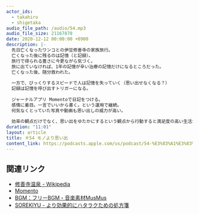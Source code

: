 ```yaml
---
actor_ids:
  - takahiro
  - shigetaka
audio_file_path: /audio/54.mp3
audio_file_size: 21167878
date: 2020-12-12 00:00:00 +0900
description: |-
  先日亡くなったワンコとの伊豆修善寺の家族旅行。
  亡くなった後に残るのは記憶（と記録）。
  旅行で得られる豊さに今更ながら気づく。
  旅に出ていなければ、1年の記憶が辛い治療の記憶だけになるところだった。
  亡くなった後、随分救われた。
  
  一方で、びっくりするスピードで人は記憶を失っていく（思い出せなくなる？）
  記録は記憶を呼び出すトリガーになる。
  
  ジャーナルアプリ Momentoで日記をつける。
  感情に着目。一言でいいから書く。という運用で継続。
  何気なくとっていた写真や動画も思い出しの威力が高い。
  
  効率の観点だけでなく、思い出をゆたかにするという観点から行動すると満足度の高い生活がおくれるんじゃないかな？
duration: "11:01"
layout: article 
title: ＃54 モノより思い出
content_link: https://podcasts.apple.com/us/podcast/54-%E3%83%A1%E3%83%AB%E3%82%AB%E3%83%AA%E3%81%A7%E7%89%A9%E3%82%92%E5%A3%B2%E5%8D%B4%E3%81%97%E3%81%A6%E3%81%BF%E3%81%9F/id1490185781?i=1000501346338&itsct=podcast_box&itscg=30200
---
```


## 関連リンク

- [修善寺温泉 - Wikipedia](https://ja.wikipedia.org/wiki/%E4%BF%AE%E5%96%84%E5%AF%BA%E6%B8%A9%E6%B3%89)
- [Momento](https://apps.apple.com/us/app/momento-diary-journal/id980592846)
- [BGM：フリーBGM・音楽素材MusMus](http://musmus.main.jp/)
- [SOREKIYU - より効果的にハタラクための処方箋](https://sorekiyu.jp)
